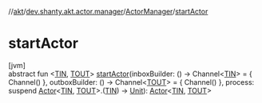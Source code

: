 //[akt](../../../index.md)/[dev.shanty.akt.actor.manager](../index.md)/[ActorManager](index.md)/[startActor](start-actor.md)

# startActor

[jvm]\
abstract fun &lt;[TIN](start-actor.md), [TOUT](start-actor.md)&gt; [startActor](start-actor.md)(inboxBuilder: () -&gt; Channel&lt;[TIN](start-actor.md)&gt; = { Channel() }, outboxBuilder: () -&gt; Channel&lt;[TOUT](start-actor.md)&gt; = { Channel() }, process: suspend [Actor](../../dev.shanty.akt.actor/-actor/index.md)&lt;[TIN](start-actor.md), [TOUT](start-actor.md)&gt;.([TIN](start-actor.md)) -&gt; [Unit](https://kotlinlang.org/api/latest/jvm/stdlib/kotlin/-unit/index.html)): [Actor](../../dev.shanty.akt.actor/-actor/index.md)&lt;[TIN](start-actor.md), [TOUT](start-actor.md)&gt;
